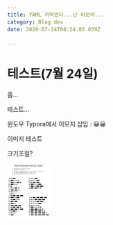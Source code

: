 ```yaml
---
title: YAML 까먹었다...난 바보야...
category: Blog dev
date: 2020-07-24T08:24:03.039Z

---
```


# 테스트(7월 24일)

흠...

테스트...

윈도우 Typora에서 이모지 삽입 : 😀😀

이미지 테스트

크기조절?

<img src="images.png" alt="images" style="zoom:50%;" />
